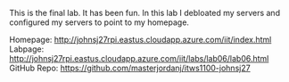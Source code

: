 This is the final lab. It has been fun. In this lab I debloated my servers and configured my servers to point to my homepage.

Homepage: http://johnsj27rpi.eastus.cloudapp.azure.com/iit/index.html
Labpage: http://johnsj27rpi.eastus.cloudapp.azure.com/iit/labs/lab06/lab06.html
GitHub Repo: https://github.com/masterjordanj/itws1100-johnsj27